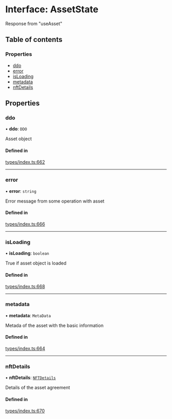 # Interface: AssetState

Response from "useAsset"

## Table of contents

### Properties

- [ddo](AssetState.md#ddo)
- [error](AssetState.md#error)
- [isLoading](AssetState.md#isloading)
- [metadata](AssetState.md#metadata)
- [nftDetails](AssetState.md#nftdetails)

## Properties

### ddo

• **ddo**: `DDO`

Asset object

#### Defined in

[types/index.ts:662](https://github.com/nevermined-io/react-components/blob/bf4c5d9/catalog/src/types/index.ts#L662)

___

### error

• **error**: `string`

Error message from some operation with asset

#### Defined in

[types/index.ts:666](https://github.com/nevermined-io/react-components/blob/bf4c5d9/catalog/src/types/index.ts#L666)

___

### isLoading

• **isLoading**: `boolean`

True if asset object is loaded

#### Defined in

[types/index.ts:668](https://github.com/nevermined-io/react-components/blob/bf4c5d9/catalog/src/types/index.ts#L668)

___

### metadata

• **metadata**: `MetaData`

Metada of the asset with the basic information

#### Defined in

[types/index.ts:664](https://github.com/nevermined-io/react-components/blob/bf4c5d9/catalog/src/types/index.ts#L664)

___

### nftDetails

• **nftDetails**: [`NFTDetails`](NFTDetails.md)

Details of the asset agreement

#### Defined in

[types/index.ts:670](https://github.com/nevermined-io/react-components/blob/bf4c5d9/catalog/src/types/index.ts#L670)
